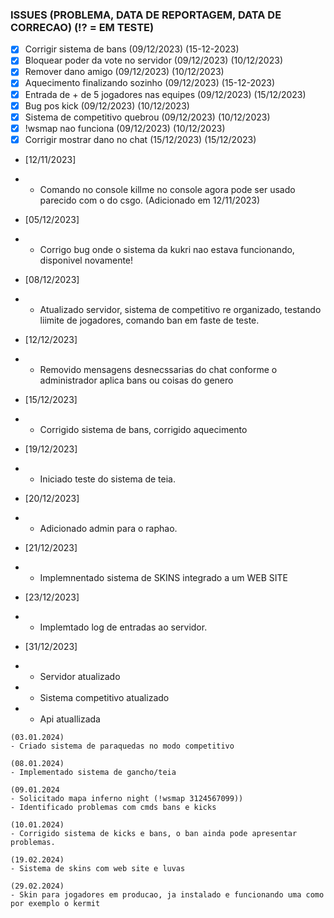 ### ISSUES (PROBLEMA, DATA DE REPORTAGEM, DATA DE CORRECAO) (⁉️ = EM TESTE)
- [X] Corrigir sistema de bans (09/12/2023) (15-12-2023)
- [X] Bloquear poder da vote no servidor (09/12/2023) (10/12/2023)
- [X] Remover dano amigo  (09/12/2023) (10/12/2023)
- [X] Aquecimento finalizando sozinho (09/12/2023) (15-12-2023)
- [X] Entrada de + de 5 jogadores nas equipes (09/12/2023) (15/12/2023)
- [X] Bug pos kick  (09/12/2023) (10/12/2023)
- [X] Sistema de competitivo quebrou (09/12/2023) (10/12/2023)
- [X] !wsmap nao funciona (09/12/2023) (10/12/2023)
- [X] Corrigir mostrar dano no chat (15/12/2023) (15/12/2023)

- [12/11/2023]
- - Comando no console killme no console agora pode ser usado parecido com o do csgo. (Adicionado em 12/11/2023)

- [05/12/2023]
- - Corrigo bug onde o sistema da kukri nao estava funcionando, disponivel novamente!

- [08/12/2023]
- - Atualizado servidor, sistema de competitivo re organizado, testando liimite de jogadores, comando ban em faste de teste.

- [12/12/2023]
- - Removido mensagens desnecssarias do chat conforme o administrador aplica bans ou coisas do genero

- [15/12/2023]
- - Corrigido sistema de bans, corrigido aquecimento

- [19/12/2023]
- - Iniciado teste do sistema de teia.
  
- [20/12/2023] 
- - Adicionado admin para o raphao.

- [21/12/2023] 
- - Implemnentado sistema de SKINS integrado a um WEB SITE
 
- [23/12/2023] 
- - Implemtado log de entradas ao servidor.

- [31/12/2023]
- - Servidor atualizado
- - Sistema competitivo atualizado
- - Api atuallizada 

```
(03.01.2024)
- Criado sistema de paraquedas no modo competitivo

(08.01.2024)
- Implementado sistema de gancho/teia

(09.01.2024
- Solicitado mapa inferno night (!wsmap 3124567099))
- Identificado problemas com cmds bans e kicks

(10.01.2024)
- Corrigido sistema de kicks e bans, o ban ainda pode apresentar problemas.
```

```
(19.02.2024)
- Sistema de skins com web site e luvas

(29.02.2024)
- Skin para jogadores em producao, ja instalado e funcionando uma como por exemplo o kermit
```